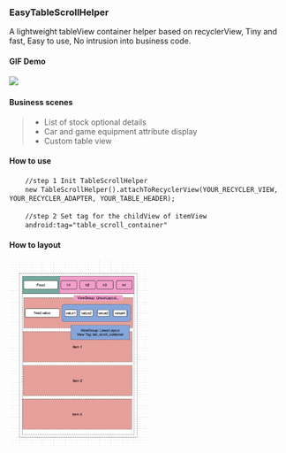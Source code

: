 ### EasyTableScrollHelper 

A lightweight tableView container helper based on recyclerView, Tiny and fast, Easy to use, No intrusion into business code.

#### GIF Demo
<img src=https://github.com/crosswall/EasyTableScrollHelper/blob/master/media/7m470-ziz2l.gif width=35% />

#### Business scenes
>* List of stock optional details
>* Car and game equipment attribute display
>* Custom table view

#### How to use
```code
    //step 1 Init TableScrollHelper
    new TableScrollHelper().attachToRecyclerView(YOUR_RECYCLER_VIEW, YOUR_RECYCLER_ADAPTER, YOUR_TABLE_HEADER);

    //step 2 Set tag for the childView of itemView
    android:tag="table_scroll_container"
```

#### How to layout
<img src=https://github.com/crosswall/EasyTableScrollHelper/blob/master/media/table_scroll_ui.png width=50% />


